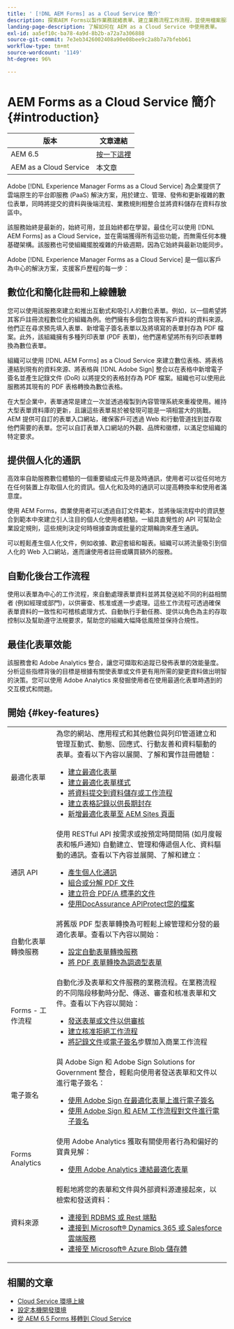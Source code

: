 ```yaml
---
title: ' [!DNL AEM Forms] as a Cloud Service 簡介'
description: 探索AEM Forms以製作業務就緒表單、建立業務流程工作流程，並使用檔案服務來製作和保護檔案。
landing-page-description: 了解如何在 AEM as a Cloud Service 中使用表單。
exl-id: aa5ef10c-ba78-4a9d-8b2b-a72a7a306888
source-git-commit: 7e3eb3426002408a90e08bee9c2a8b7a7bfebb61
workflow-type: tm+mt
source-wordcount: '1149'
ht-degree: 96%

---
```



# AEM Forms as a Cloud Service 簡介 {#introduction}

| 版本 | 文章連結 |
| -------- | ---------------------------- |
| AEM 6.5 | [按一下這裡](https://experienceleague.adobe.com/docs/experience-manager-65/forms/home.html) |
| AEM as a Cloud Service  | 本文章 |


Adobe [!DNL Experience Manager Forms as a Cloud Service] 為企業提供了雲端原生的平台即服務 (PaaS) 解決方案，用於建立、管理、發佈和更新複雜的數位表單，同時將提交的資料與後端流程、業務規則相整合並將資料儲存在資料存放區中。

該服務始終是最新的，始終可用，並且始終都在學習。最佳化可以使用 [!DNL AEM Forms] as a Cloud Service，並在需端獲得所有這些功能，而無需任何本機基礎架構。該服務也可使組織擺脫複雜的升級週期，因為它始終與最新功能同步。

Adobe [!DNL Experience Manager Forms as a Cloud Service] 是一個以客戶為中心的解決方案，支援客戶歷程的每一步：


## 數位化和簡化註冊和上線體驗

您可以使用該服務來建立和推出互動式和吸引人的數位表單。例如，以一個希望將其客戶註冊流程數位化的組織為例。他們擁有多個包含現有客戶資料的資料來源。他們正在尋求預先填入表單、新增電子簽名表單以及將填寫的表單封存為 PDF 檔案。此外，該組織擁有多種列印表單 (PDF 表單)，他們還希望將所有列印表單轉換為數位表單。

組織可以使用 [!DNL AEM Forms] as a Cloud Service 來建立數位表格、將表格連結到現有的資料來源、將表格與 [!DNL Adobe Sign] 整合以在表格中新增電子簽名並產生記錄文件 (DoR) 以將提交的表格封存為 PDF 檔案。組織也可以使用此服務將其現有的 PDF 表格轉換為數位表格。

在大型企業中，表單通常是建立一次並透過複製到內容管理系統來重複使用。維持大型表單資料庫的更新，且讓這些表單易於被發現可能是一項相當大的挑戰。AEM 提供可自訂的表單入口網站，確保客戶可透過 Web 和行動管道找到並存取他們需要的表單。您可以自訂表單入口網站的外觀、品牌和徽標，以滿足您組織的特定要求。

## 提供個人化的通訊

高效率自助服務數位體驗的一個重要組成元件是及時通訊，使用者可以從任何地方在任何裝置上存取個人化的資訊。個人化和及時的通訊可以提高轉換率和使用者滿意度。

使用 AEM Forms，商業使用者可以透過自訂文件範本，並將後端流程中的資訊整合到範本中來建立引人注目的個人化使用者體驗。一組具直覺性的 API 可幫助企業設定規則，這些規則決定何時根據查詢或批量的定期輪詢來產生通訊。


可以輕鬆產生個人化文件，例如收據、歡迎套組和報表。組織可以將流量吸引到個人化的 Web 入口網站，進而讓使用者註冊或購買額外的服務。


## 自動化後台工作流程

使用以表單為中心的工作流程，來自動處理表單資料並將其發送給不同的利益相關者 (例如經理或部門)，以供審查、核准或進一步處理。這些工作流程可透過確保表單資料的一致性和可稽核處理方式、自動執行手動任務、提供以角色為主的存取控制以及幫助遵守法規要求，幫助您的組織大幅降低風險並保持合規性。


## 最佳化表單效能

該服務會和 Adobe Analytics 整合，讓您可擷取和追蹤已發佈表單的效能量度。分析這些指標背後的目標是根據有關使表單或文件更有用所需的變更資料做出明智的決策。您可以使用 Adobe Analytics 來發掘使用者在使用最適化表單時遇到的交互模式和問題。


## 開始 {#key-features}

|  |  |
|---|---|
| 最適化表單 | 為您的網站、應用程式和其他數位與列印管道建立和管理互動式、動態、回應式、行動友善和資料驅動的表單。查看以下內容以展開、了解和實作註冊體驗： <ul><li><a href="https://experienceleague.adobe.com/docs/experience-manager-cloud-service/content/forms/adaptive-forms-authoring/authoring-adaptive-forms-foundation-components/create-an-adaptive-form-on-forms-cs/creating-adaptive-form.html">建立最適化表單</a></li><li><a href="https://experienceleague.adobe.com/docs/experience-manager-cloud-service/content/forms/adaptive-forms-authoring/authoring-adaptive-forms-foundation-components/create-an-adaptive-form-on-forms-cs/themes.html">建立最適化表單樣式</a></li><li><a href="https://experienceleague.adobe.com/docs/experience-manager-cloud-service/content/forms/adaptive-forms-authoring/authoring-adaptive-forms-foundation-components/configure-submit-actions-and-metadata-submission/configuring-submit-actions.html#enabling-server-side-validation-br"> 將資料提交到資料儲存或工作流程</a></li><li><a href="https://experienceleague.adobe.com/docs/experience-manager-cloud-service/content/forms/adaptive-forms-authoring/authoring-adaptive-forms-foundation-components/generate-document-of-record-for-non-xfa-based-adaptive-forms.html"> 建立表格記錄以供長期封存</a></li><li><a href="https://experienceleague.adobe.com/docs/experience-manager-65/forms/adaptive-forms-basic-authoring/create-or-add-an-adaptive-form-to-aem-sites-page.html?lang=zh-Hant">新增最適化表單至 AEM Sites 頁面</a></li></ul> |
| 通訊 API | 使用 RESTful API 按需求或按預定時間間隔 (如月度報表和帳戶通知) 自動建立、管理和傳遞個人化、資料驅動的通訊。查看以下內容並展開、了解和建立： <ul><li><a href="https://experienceleague.adobe.com/docs/experience-manager-cloud-service/content/forms/using-communications/aem-forms-cloud-service-communications-introduction.html?#document-generation"> 產生個人化通訊 </a> </li><li><a href="https://experienceleague.adobe.com/docs/experience-manager-cloud-service/content/forms/using-communications/aem-forms-cloud-service-communications-introduction.html?#document-manipulation"> 組合或分解 PDF 文件</a> </li><li><a href="https://experienceleague.adobe.com/docs/experience-manager-cloud-service/content/forms/using-communications/aem-forms-cloud-service-communications-introduction.html?#convert-to-and-validate-pdf%2Fa-compliant-documents">建立符合 PDF/A 標準的文件 </a></li><li><a href="https://experienceleague.adobe.com/docs/experience-manager-cloud-service/content/forms/using-communications/aem-forms-cloud-service-communications-introduction.html">使用DocAssurance APIProtect您的檔案</a></li></ul> |
| 自動化表單轉換服務 | 將舊版 PDF 型表單轉換為可輕鬆上線管理和分發的最適化表單。查看以下內容以開始： <ul><li><a href="https://experienceleague.adobe.com/docs/aem-forms-automated-conversion-service/using/configure-service.html">設定自動表單轉換服務</a></li><li><a href="https://experienceleague.adobe.com/docs/aem-forms-automated-conversion-service/using/convert-existing-forms-to-adaptive-forms.html">將 PDF 表單轉換為調適型表單</a></li></ul> |
| Forms - 工作流程 | 自動化涉及表單和文件服務的業務流程。在業務流程的不同階段移動時分配、傳送、審查和核准表單和文件。查看以下內容以開始：  <ul><li><a href="https://experienceleague.adobe.com/docs/experience-manager-cloud-service/content/forms/adaptive-forms-authoring/authoring-adaptive-forms-foundation-components/create-reviews-forms.html">發送表單或文件以供審核</a></li><li><a href="https://experienceleague.adobe.com/docs/experience-manager-cloud-service/content/forms/create-form-centric-workflows/aem-forms-workflow-step-reference.html?#assign-task-step">建立核准拒絕工作流程</a></li><li><a href="https://experienceleague.adobe.com/docs/experience-manager-cloud-service/content/forms/create-form-centric-workflows/aem-forms-workflow-step-reference.html?#generate-document-of-record-step">將記錄文件</a>或<a href="https://experienceleague.adobe.com/docs/experience-manager-cloud-service/content/forms/create-form-centric-workflows/aem-forms-workflow-step-reference.html?#sign-document-step">電子簽名</a>步驟加入商業工作流程</a></li></ul> |
| 電子簽名 | 與 Adobe Sign 和 Adobe Sign Solutions for Government 整合，輕鬆向使用者發送表單和文件以進行電子簽名： <ul><li><a href="https://experienceleague.adobe.com/docs/experience-manager-cloud-service/content/forms/adaptive-forms-authoring/authoring-adaptive-forms-foundation-components/use-adobe-sign/working-with-adobe-sign.html">使用 Adobe Sign 在最適化表單上進行電子簽名</a></li><li></a> <a href="https://experienceleague.adobe.com/docs/experience-manager-cloud-service/content/forms/create-form-centric-workflows/aem-forms-workflow-step-reference.html?lang=zh-Hant#sign-document-step">使用 Adobe Sign 和 AEM 工作流程對文件進行電子簽名</a></li></ul> |
| Forms Analytics | 使用 Adobe Analytics 獲取有關使用者行為和偏好的寶貴見解： <ul><li><a href="https://experienceleague.adobe.com/docs/experience-manager-cloud-service/content/forms/integrate/services/enable-adobe-analytics-adaptive-form-using-experience-cloud-setup-automation.html">使用 Adobe Analytics 連結最適化表單</a></li></ul> |
| 資料來源 | 輕鬆地將您的表單和文件與外部資料源連接起來，以檢索和發送資料： <ul><li><a href="https://experienceleague.adobe.com/docs/experience-manager-cloud-service/content/forms/integrate/use-form-data-model/configure-data-sources.html?lang=zh-Hant">連接到 RDBMS 或 Rest 端點</a></li><li><a href="https://experienceleague.adobe.com/docs/experience-manager-cloud-service/content/forms/integrate/use-form-data-model/configure-msdynamics-salesforce.html?lang=zh-Hant">連接到 Microsoft® Dynamics 365 或 Salesforce 雲端服務</a></li><li><a href="https://experienceleague.adobe.com/docs/experience-manager-cloud-service/content/forms/integrate/use-form-data-model/configure-azure-storage.html?lang=zh-Hant">連接至 Microsoft® Azure Blob 儲存體</a></li></ul> |


## 相關的文章

* [Cloud Service 環境上線](/help/forms/setup-forms-cloud-service.md)
* [設定本機開發環境](/help/forms/setup-local-development-environment.md)
* [從 AEM 6.5 Forms 移轉到 Cloud Service](/help/forms/migrate-to-forms-as-a-cloud-service.md)



